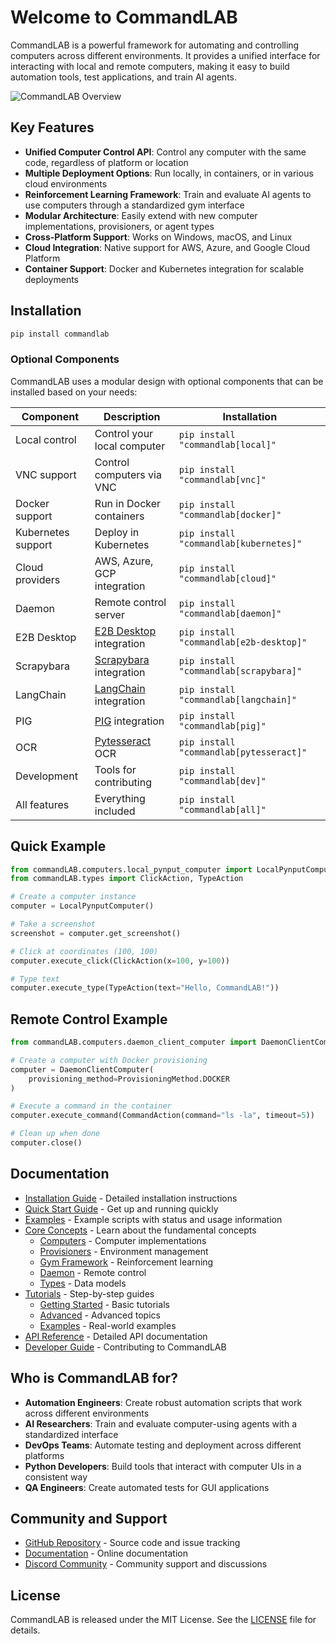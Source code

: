 # Welcome to CommandLAB

CommandLAB is a powerful framework for automating and controlling computers across different environments. It provides a unified interface for interacting with local and remote computers, making it easy to build automation tools, test applications, and train AI agents.

![CommandLAB Overview](assets/images/commandlab_overview.png)

## Key Features

- **Unified Computer Control API**: Control any computer with the same code, regardless of platform or location
- **Multiple Deployment Options**: Run locally, in containers, or in various cloud environments
- **Reinforcement Learning Framework**: Train and evaluate AI agents to use computers through a standardized gym interface
- **Modular Architecture**: Easily extend with new computer implementations, provisioners, or agent types
- **Cross-Platform Support**: Works on Windows, macOS, and Linux
- **Cloud Integration**: Native support for AWS, Azure, and Google Cloud Platform
- **Container Support**: Docker and Kubernetes integration for scalable deployments

## Installation

```bash
pip install commandlab
```

### Optional Components

CommandLAB uses a modular design with optional components that can be installed based on your needs:

| Component | Description | Installation |
|-----------|-------------|--------------|
| Local control | Control your local computer | `pip install "commandlab[local]"` |
| VNC support | Control computers via VNC | `pip install "commandlab[vnc]"` |
| Docker support | Run in Docker containers | `pip install "commandlab[docker]"` |
| Kubernetes support | Deploy in Kubernetes | `pip install "commandlab[kubernetes]"` |
| Cloud providers | AWS, Azure, GCP integration | `pip install "commandlab[cloud]"` |
| Daemon | Remote control server | `pip install "commandlab[daemon]"` |
| E2B Desktop | [E2B Desktop](https://e2b.dev/) integration | `pip install "commandlab[e2b-desktop]"` |
| Scrapybara | [Scrapybara](https://scrapybara.com/) integration | `pip install "commandlab[scrapybara]"` |
| LangChain | [LangChain](https://www.langchain.com/) integration | `pip install "commandlab[langchain]"` |
| PIG | [PIG](https://www.pig.dev/) integration | `pip install "commandlab[pig]"` |
| OCR | [Pytesseract](https://github.com/madmaze/pytesseract) OCR | `pip install "commandlab[pytesseract]"` |
| Development | Tools for contributing | `pip install "commandlab[dev]"` |
| All features | Everything included | `pip install "commandlab[all]"` |

## Quick Example

```python
from commandLAB.computers.local_pynput_computer import LocalPynputComputer
from commandLAB.types import ClickAction, TypeAction

# Create a computer instance
computer = LocalPynputComputer()

# Take a screenshot
screenshot = computer.get_screenshot()

# Click at coordinates (100, 100)
computer.execute_click(ClickAction(x=100, y=100))

# Type text
computer.execute_type(TypeAction(text="Hello, CommandLAB!"))
```

## Remote Control Example

```python
from commandLAB.computers.daemon_client_computer import DaemonClientComputer, ProvisioningMethod

# Create a computer with Docker provisioning
computer = DaemonClientComputer(
    provisioning_method=ProvisioningMethod.DOCKER
)

# Execute a command in the container
computer.execute_command(CommandAction(command="ls -la", timeout=5))

# Clean up when done
computer.close()
```

## Documentation

- [Installation Guide](installation.md) - Detailed installation instructions
- [Quick Start Guide](quickstart.md) - Get up and running quickly
- [Examples](examples.md) - Example scripts with status and usage information
- [Core Concepts](concepts/index.md) - Learn about the fundamental concepts
  - [Computers](concepts/computers.md) - Computer implementations
  - [Provisioners](concepts/provisioners.md) - Environment management
  - [Gym Framework](concepts/gym.md) - Reinforcement learning
  - [Daemon](concepts/daemon.md) - Remote control
  - [Types](concepts/types.md) - Data models
- [Tutorials](tutorials/index.md) - Step-by-step guides
  - [Getting Started](tutorials/index.md#getting-started) - Basic tutorials
  - [Advanced](tutorials/index.md#advanced) - Advanced topics
  - [Examples](tutorials/index.md#examples) - Real-world examples
- [API Reference](api/index.md) - Detailed API documentation
- [Developer Guide](developers/index.md) - Contributing to CommandLAB

## Who is CommandLAB for?

- **Automation Engineers**: Create robust automation scripts that work across different environments
- **AI Researchers**: Train and evaluate computer-using agents with a standardized interface
- **DevOps Teams**: Automate testing and deployment across different platforms
- **Python Developers**: Build tools that interact with computer UIs in a consistent way
- **QA Engineers**: Create automated tests for GUI applications

## Community and Support

- [GitHub Repository](https://github.com/your-org/commandlab) - Source code and issue tracking
- [Documentation](https://your-org.github.io/commandlab) - Online documentation
- [Discord Community](https://discord.gg/your-discord) - Community support and discussions

## License

CommandLAB is released under the MIT License. See the [LICENSE](https://github.com/your-org/commandlab/blob/main/LICENSE) file for details.
